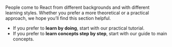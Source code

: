 People come to React from different backgrounds and with different learning styles. Whether you prefer a more theoretical or a practical approach, we hope you’ll find this section helpful.

- If you prefer to **learn by doing**, start with our practical tutorial.
- If you prefer to **learn concepts step by step**, start with our guide to main concepts.